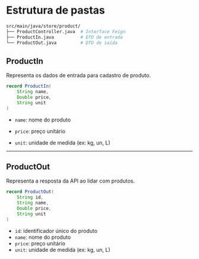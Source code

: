# Estrutura de pastas

```bash
src/main/java/store/product/
├── ProductController.java  # Interface Feign
├── ProductIn.java          # DTO de entrada
└── ProductOut.java         # DTO de saída
```

## ProductIn

Representa os dados de entrada para cadastro de produto.

```java
record ProductIn(
    String name,
    Double price,
    String unit
)
```

- `name`: nome do produto

- `price`: preço unitário

- `unit`: unidade de medida (ex: kg, un, L)

---

## ProductOut

Representa a resposta da API ao lidar com produtos.

```java
record ProductOut(
    String id,
    String name,
    Double price,
    String unit
)
```

- `id`: identificador único do produto
- `name`: nome do produto
- `price`: preço unitário
- `unit`: unidade de medida (ex: kg, un, L)
